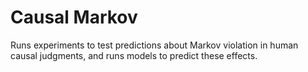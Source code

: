 # Causal Markov
Runs experiments to test predictions about Markov violation in human causal judgments, and runs models to predict these effects.
